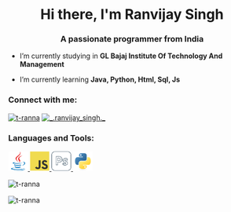 <h1 align="center">Hi there, I'm Ranvijay Singh</h1>
<h3 align="center">A passionate programmer from India</h3>

-  I’m currently studying in **GL Bajaj Institute Of Technology And Management**

-  I’m currently learning **Java, Python, Html, Sql, Js**

<h3 align="left">Connect with me:</h3>
<p align="left">
<a href="https://linkedin.com/in/t-ranna" target="blank"><img align="center" src="https://raw.githubusercontent.com/rahuldkjain/github-profile-readme-generator/master/src/images/icons/Social/linked-in-alt.svg" alt="t-ranna" height="30" width="40" /></a>
<a href="https://instagram.com/_.ranvijay_singh._" target="blank"><img align="center" src="https://raw.githubusercontent.com/rahuldkjain/github-profile-readme-generator/master/src/images/icons/Social/instagram.svg" alt="_.ranvijay_singh._" height="30" width="40" /></a>
</p>

<h3 align="left">Languages and Tools:</h3>
<p align="left"> <a href="https://www.java.com" target="_blank" rel="noreferrer"> <img src="https://raw.githubusercontent.com/devicons/devicon/master/icons/java/java-original.svg" alt="java" width="40" height="40"/> </a> <a href="https://developer.mozilla.org/en-US/docs/Web/JavaScript" target="_blank" rel="noreferrer"> <img src="https://raw.githubusercontent.com/devicons/devicon/master/icons/javascript/javascript-original.svg" alt="javascript" width="40" height="40"/> </a> <a href="https://www.photoshop.com/en" target="_blank" rel="noreferrer"> <img src="https://raw.githubusercontent.com/devicons/devicon/master/icons/photoshop/photoshop-line.svg" alt="photoshop" width="40" height="40"/> </a> <a href="https://www.python.org" target="_blank" rel="noreferrer"> <img src="https://raw.githubusercontent.com/devicons/devicon/master/icons/python/python-original.svg" alt="python" width="40" height="40"/> </a> </p>

<p><img align="center" src="https://github-readme-stats.vercel.app/api/top-langs?username=t-ranna&show_icons=true&locale=en&layout=compact" alt="t-ranna" /></p>

<p><img align="center" src="https://github-readme-streak-stats.herokuapp.com/?user=t-ranna&" alt="t-ranna" /></p>


